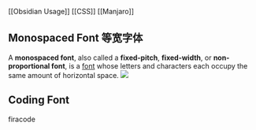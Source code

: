 [[Obsidian Usage]]
[[CSS]]
[[Manjaro]]
## Monospaced Font 等宽字体
A **monospaced font**, also called a **fixed-pitch**, **fixed-width**, or **non-proportional font**, is a [font](https://en.wikipedia.org/wiki/Font "Font") whose letters and characters each occupy the same amount of horizontal space.
![](https://upload.wikimedia.org/wikipedia/commons/thumb/9/99/Proportional-vs-monospace-v5.svg/800px-Proportional-vs-monospace-v5.svg.png)

## Coding Font
firacode
